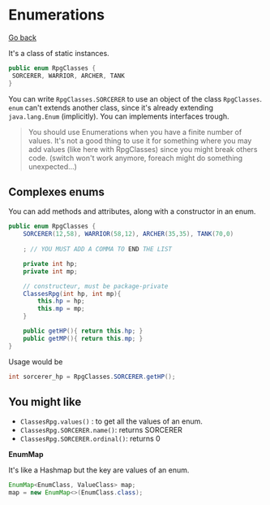 # Enumerations

[Go back](..)

It's a class of static instances.

```java
public enum RpgClasses {
 SORCERER, WARRIOR, ARCHER, TANK
}
```

You can write ``RpgClasses.SORCERER`` to use
an object of the class ``RpgClasses``. `enum`
can't extends another class, since it's already extending
``java.lang.Enum`` (implicitly). You can implements interfaces
trough.

> You should use Enumerations when you have a finite
> number of values. It's not a good thing to use it
> for something where you may add values (like
> here with RpgClasses) since you might break others code.
> (switch won't work anymore, foreach might do something
> unexpected...)

<div class="sr"></div>

## Complexes enums

You can add methods and attributes, along with a constructor
in an enum.

```java
public enum RpgClasses {
    SORCERER(12,58), WARRIOR(58,12), ARCHER(35,35), TANK(70,0)
    
    ; // YOU MUST ADD A COMMA TO END THE LIST

    private int hp;
    private int mp;

    // constructeur, must be package-private
    ClassesRpg(int hp, int mp){
        this.hp = hp;
        this.mp = mp;
    }

    public getHP(){ return this.hp; }
    public getMP(){ return this.mp; }
}
```

Usage would be

```java
int sorcerer_hp = RpgClasses.SORCERER.getHP();
```

<div class="sr"></div>

## You might like

* ``ClassesRpg.values()`` : to get all the values
of an enum.
* ``ClassesRpg.SORCERER.name()``: returns SORCERER
* ``ClassesRpg.SORCERER.ordinal()``: returns 0

**EnumMap**

It's like a Hashmap but the key are values of an
enum.

```java
EnumMap<EnumClass, ValueClass> map;
map = new EnumMap<>(EnumClass.class);
```